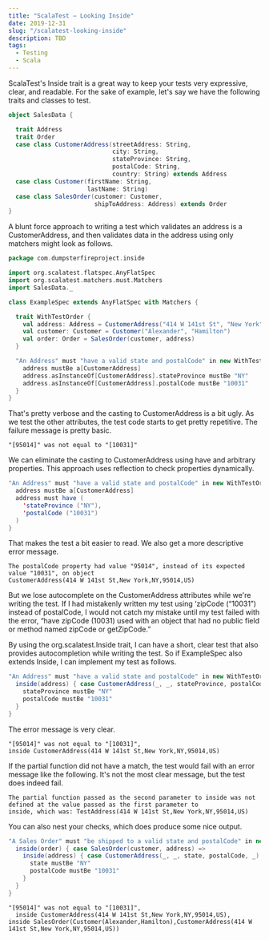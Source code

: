 ```yaml
---
title: "ScalaTest – Looking Inside"
date: 2019-12-31
slug: "/scalatest-looking-inside"
description: TBD
tags:
  - Testing
  - Scala
---
```

ScalaTest's Inside trait is a great way to keep your tests very expressive, clear, and readable. For the sake of example, let's
say we have the following traits and classes to test.

```scala
object SalesData {

  trait Address
  trait Order
  case class CustomerAddress(streetAddress: String,
                             city: String,
                             stateProvince: String,
                             postalCode: String,
                             country: String) extends Address
  case class Customer(firstName: String,
                      lastName: String)
  case class SalesOrder(customer: Customer,
                        shipToAddress: Address) extends Order
}
```

A blunt force approach to writing a test which validates an address is a CustomerAddress, and then validates data in the
address using only matchers might look as follows.

```scala
package com.dumpsterfireproject.inside

import org.scalatest.flatspec.AnyFlatSpec
import org.scalatest.matchers.must.Matchers
import SalesData._

class ExampleSpec extends AnyFlatSpec with Matchers {

  trait WithTestOrder {
    val address: Address = CustomerAddress("414 W 141st St", "New York", "NY", "95014", "US")
    val customer: Customer = Customer("Alexander", "Hamilton")
    val order: Order = SalesOrder(customer, address)
  }

  "An Address" must "have a valid state and postalCode" in new WithTestOrder {
    address mustBe a[CustomerAddress]
    address.asInstanceOf[CustomerAddress].stateProvince mustBe "NY"
    address.asInstanceOf[CustomerAddress].postalCode mustBe "10031"
  }
}
```

That's pretty verbose and the casting to CustomerAddress is a bit ugly. As we test the other attributes, the test code starts
to get pretty repetitive. The failure message is pretty basic.

```
"[95014]" was not equal to "[10031]"
```

We can eliminate the casting to CustomerAddress using have and arbitrary properties. This approach uses reflection to check
properties dynamically.

```scala
"An Address" must "have a valid state and postalCode" in new WithTestOrder {
  address mustBe a[CustomerAddress]
  address must have (
    'stateProvince ("NY"),
    'postalCode ("10031")
  )
}
```

That makes the test a bit easier to read. We also get a more descriptive error message.

```
The postalCode property had value "95014", instead of its expected value "10031", on object
CustomerAddress(414 W 141st St,New York,NY,95014,US)
```

But we lose autocomplete on the CustomerAddress attributes while we're writing the test. If I had mistakenly written my test
using ‘zipCode (“10031”) instead of postalCode, I would not catch my mistake until my test failed with the error, “have zipCode
(10031) used with an object that had no public field or method named zipCode or getZipCode.”

By using the org.scalatest.Inside trait, I can have a short, clear test that also provides autocompletion while writing the
test. So if ExampleSpec also extends Inside, I can implement my test as follows.

```scala
"An Address" must "have a valid state and postalCode" in new WithTestOrder {
  inside(address) { case CustomerAddress(_, _, stateProvince, postalCode, _) =>
    stateProvince mustBe "NY"
    postalCode mustBe "10031"
  }
}
```

The error message is very clear.

```
"[95014]" was not equal to "[10031]",
inside CustomerAddress(414 W 141st St,New York,NY,95014,US)
```

If the partial function did not have a match, the test would fail with an error message like the following. It's not the most
clear message, but the test does indeed fail.

```
The partial function passed as the second parameter to inside was not defined at the value passed as the first parameter to
inside, which was: TestAddress(414 W 141st St,New York,NY,95014,US)
```

You can also nest your checks, which does produce some nice output.

```scala
"A Sales Order" must "be shipped to a valid state and postalCode" in new WithTestOrder {
  inside(order) { case SalesOrder(customer, address) =>
    inside(address) { case CustomerAddress(_, _, state, postalCode, _) =>
      state mustBe "NY"
      postalCode mustBe "10031"
    }
  }
}
```

```
"[95014]" was not equal to "[10031]",
  inside CustomerAddress(414 W 141st St,New York,NY,95014,US),
inside SalesOrder(Customer(Alexander,Hamilton),CustomerAddress(414 W 141st St,New York,NY,95014,US))
```